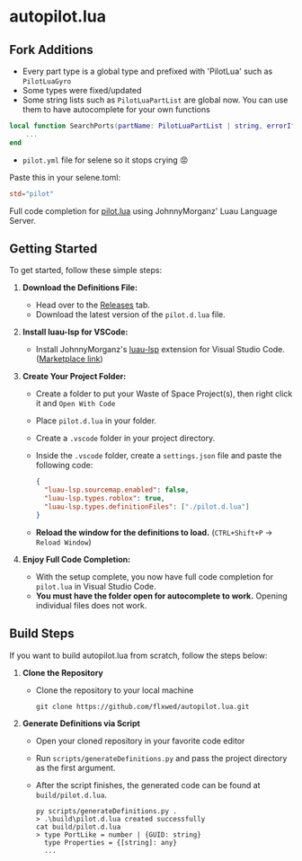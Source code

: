 # autopilot.lua

## Fork Additions

- Every part type is a global type and prefixed with 'PilotLua' such as `PilotLuaGyro`
- Some types were fixed/updated
- Some string lists such as `PilotLuaPartList` are global now. You can use them to have autocomplete for your own functions
```lua
local function SearchPorts(partName: PilotLuaPartList | string, errorIfNotFound: boolean?, maxPortNumber: number?): PilotLuaPart & any	
    ...
end
```

- `pilot.yml` file for selene so it stops crying 😡

Paste this in your selene.toml:
```toml
std="pilot"
```
Full code completion for [pilot.lua](https://github.com/iimurpyh/pilot-lua/wiki/) using JohnnyMorganz' Luau Language Server.

## Getting Started

To get started, follow these simple steps:

1. **Download the Definitions File:**

   - Head over to the [Releases](https://github.com/flxwed/autopilot.lua/releases) tab.
   - Download the latest version of the `pilot.d.lua` file.

2. **Install luau-lsp for VSCode:**

   - Install JohnnyMorganz's [luau-lsp](https://github.com/JohnnyMorganz/luau-lsp) extension for Visual Studio Code. ([Marketplace link](https://marketplace.visualstudio.com/items?itemName=JohnnyMorganz.luau-lsp))

3. **Create Your Project Folder:**

   - Create a folder to put your Waste of Space Project(s), then right click it and `Open With Code`
   - Place `pilot.d.lua` in your folder.
   - Create a `.vscode` folder in your project directory.
   - Inside the `.vscode` folder, create a `settings.json` file and paste the following code:

     ```json
     {
       "luau-lsp.sourcemap.enabled": false,
       "luau-lsp.types.roblox": true,
       "luau-lsp.types.definitionFiles": ["./pilot.d.lua"]
     }
     ```

   - **Reload the window for the definitions to load.** (`CTRL+Shift+P` -> `Reload Window`)

4. **Enjoy Full Code Completion:**
   - With the setup complete, you now have full code completion for `pilot.lua` in Visual Studio Code.
   - **You must have the folder open for autocomplete to work.** Opening individual files does not work.

## Build Steps

If you want to build autopilot.lua from scratch, follow the steps below:

1. **Clone the Repository**

   - Clone the repository to your local machine

     ```
     git clone https://github.com/flxwed/autopilot.lua.git
     ```

2. **Generate Definitions via Script**

   - Open your cloned repository in your favorite code editor
   - Run `scripts/generateDefinitions.py` and pass the project directory as the first argument.
   - After the script finishes, the generated code can be found at `build/pilot.d.lua`.

     ```
     py scripts/generateDefinitions.py .
     > .\build\pilot.d.lua created successfully
     cat build/pilot.d.lua
     > type PortLike = number | {GUID: string}
       type Properties = {[string]: any}
       ...
     ```
